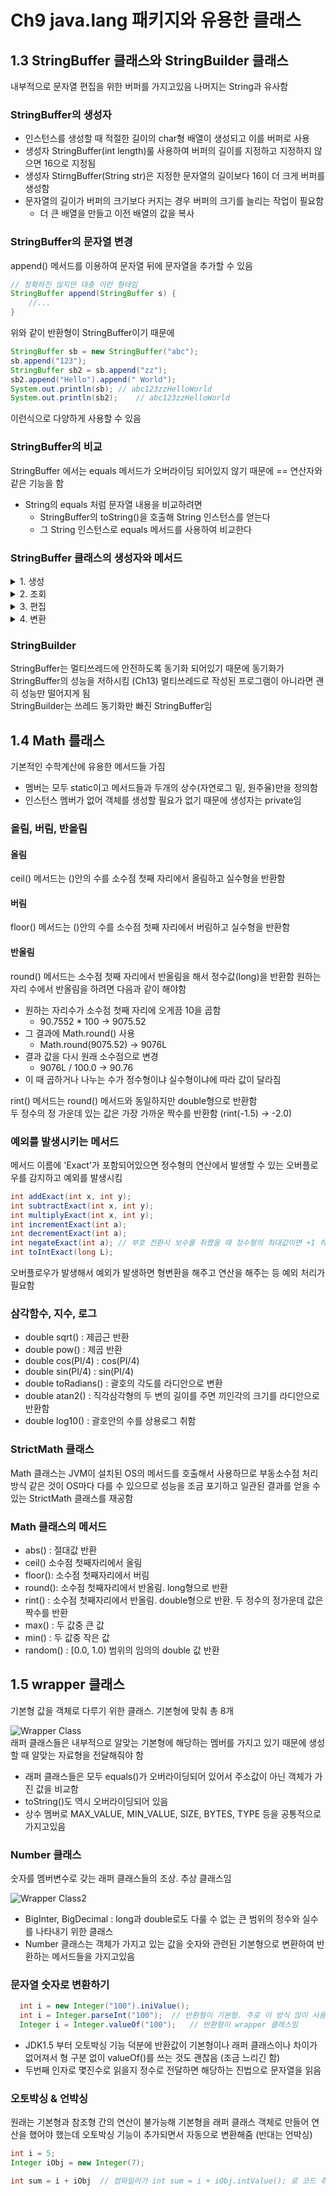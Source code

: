 # Ch9 java.lang 패키지와 유용한 클래스

## 1.3 StringBuffer 클래스와 StringBuilder 클래스
내부적으로 문자열 편집을 위한 버퍼를 가지고있음 나머지는 String과 유사함

### StringBuffer의 생성자
- 인스턴스를 생성할 때 적절한 길이의 char형 배열이 생성되고 이를 버퍼로 사용
- 생성자 StringBuffer(int length)룰 사용하여 버퍼의 길이를 지정하고 지정하지 않으면 16으로 지정됨
- 생성자 StirngBuffer(String str)은 지정한 문자열의 길이보다 16이 더 크게 버퍼를 생성함
- 문자열의 길이가 버퍼의 크기보다 커지는 경우 버퍼의 크기를 늘리는 작업이 필요함
  - 더 큰 배열을 만들고 이전 배열의 값을 복사

### StringBuffer의 문자열 변경
append() 메서드를 이용하여 문자열 뒤에 문자열을 추가할 수 있음
```java
// 정확하진 않지만 대충 이런 형태임
StringBuffer append(StringBuffer s) {
    //...
}
```
위와 같이 반환형이 StringBuffer이기 때문에
```java
StringBuffer sb = new StringBuffer("abc");
sb.append("123");
StringBuffer sb2 = sb.append("zz");
sb2.append("Hello").append(" World");
System.out.println(sb); // abc123zzHelloWorld
System.out.println(sb2);    // abc123zzHelloWorld
```
이런식으로 다양하게 사용할 수 있음

### StringBuffer의 비교
StringBuffer 에서는 equals 메서드가 오버라이딩 되어있지 않기 때문에 == 연산자와 같은 기능을 함
- String의 equals 처럼 문자열 내용을 비교하려면
  - StringBuffer의 toString()을 호출해 String 인스턴스를 얻는다
  - 그 String 인스턴스로 equals 메서드를 사용하여 비교한다

### StringBuffer 클래스의 생성자와 메서드

<details>
<summary>1. 생성</summary>
<div>

|메서드/설명|예제|결과|
|------|---|---|
|StringBuffer() <br> 16문자를 담을 수 있는 버퍼를 가진 StringBuffer 인스턴스 생성|StringBuffer sb = new StringBuffer();|sb = ""|
|StringBuffer(int length) <br> 지정된 개수의 문자를 담을 수 있는 버퍼를 가진 StringBuffer 인스턴스 생성|StringBuffer sb = new StringBuffer(10);|sb = ""|
|StringBuffer(String str) <br> 지정된 문자열 값(str)을 가진 StringBuffer 인스턴스 생성|StringBuffer sb = new StringBuffer("Hi);|sb = "Hi"|

</div>
</details>

<details>
<summary>2. 조회</summary>
<div>

|메서드/설명|예제|결과|
|------|---|---|
|int capacity() <br> StringBuffer인스턴스의 버퍼크기를 반환|StringBuffer sb = new StringBuffer(100); <br> sb.append("abcd"); <br> int bufferSize = sb.capacity();|bufferSize = 100|
|int length() <br> StringBuffer인스턴스의 문자열 길이를 반환|StringBuffer sb = new StringBuffer(100); <br> sb.append("abcd"); <br> int stringSize = sb.length();|stringSize = 4|
|char charAt(int index) <br> 지정된 위치(index)에 있는 문자를 반환|StringBuffer sb = new StringBuffer("abc"); <br> char c = sb.charAt(2);|c = 'c'|

</div>
</details>

<details>
<summary>3. 편집</summary>
<div>

|메서드/설명|예제|결과|
|------|---|---|
|StringBuffer append(boolean b) <br> StringBuffer append(char c) <br> StringBuffer append(char[] str) <br> StringBuffer append(double d) <br> StringBuffer append(float f) <br> StringBuffer append(int i) <br> StringBuffer append(long l) <br> StringBuffer append(Object obj) <br> StringBuffer append(String str) <br> 매개변수로 입력된 값을 문자열로 변환하여 StringBuffer 인스턴스의 문자열 뒤에 덧붙임|StringBuffer sb = new StringBuffer("abc"); <br> StringBuffer sb2 = sb.append(true); <br> sb.append('d').append(10.0f); <br> StringBuffer sb3 = sb.append("ABC").append(123);|sb = "abctrue10.0ABC123" <br> sb2 = "abctrue10.0ABC123" <br> sb3 = "abctrue10.0ABC123"|
|StringBuffer insert(int pos, boolean b) <br> StringBuffer insert(int pos, char c) <br> StringBuffer insert(int pos, char[] str) <br> StringBuffer insert(int pos, double d) <br> StringBuffer insert(int pos, float f) <br> StringBuffer insert(int pos, int i) <br> StringBuffer insert(int pos, long l) <br>StringBuffer insert(int pos, Object obj) <br> StringBuffer insert(int pos, String str) <br> 매개변수로 입력된 값을 문자열로 변환하여 지정된 위치(pos)에 추가 (0부터 시작)|StringBuffer sb = new StringBuffer("0123456"); <br> sb.insert(4, '.');|sb = "0123.456"|
|StringBuffer delete(int start, int end) <br> 시작위치(start)부터 끝 위치(end)사이에 있는 문자 제거 [start,end)|StringBuffer sb = new StringBuffer("0123456"); <br> StringBuffer sb2 = sb.delete(3,6);|sb = "0126" <br> sb2 = "0126"|
|StringBuffer deleteCharAt(int index) <br> 지정된 위치(index)에 있는 문자 제거|StringBuffer sb = new StringBuffer("0123456"); <br> StringBuffer sb2 = sb.deleteCharAt(3);|sb = "012456" <br> sb2 = "012456"|
|StringBuffer replace(int start, int end, String str) <br> 시작위치(start)부터 끝 위치(end)사이에 있는 문자들을 주어진 문자열로 대치 [start,end)|StringBuffer sb = new StringBuffer("0123456"); <br> sb = sb.replace(3,6,"AB");|sb = "012AB6"|
|StringBuffer reverse() <br> 문자열의 순서를 거꾸로 나열함|StringBuffer sb = new StringBuffer("0123456"); <br> sb = sb.reverse();|sb = "6543210"|
|StringBuffer setCharAt(int index, char ch) <br> 지정된 위치(index)에 있는 문자를 주어진 문자로 대치|StringBuffer sb = new StringBuffer("0123456"); <br> sb = sb.setCharAt(5, 'o');|sb = "01234o6"|
|StringBuffer setLength(int newLength) <br> 문자열의 길이를 지정된 길이로 변경. 나머지 공간은 널문자('\n0000')로 채움|StringBuffer sb = new StringBuffer("0123456"); <br> sb.setLength(5); <br> StringBuffer sb2 = new StringBuffer("0123456"); <br> sb2.setLength(10); <br> String str = sb2.toString().trim()|sb = "01234" <br> sb2 = "012456     " <br> str = "0123456"|

</div>
</details>

<details>
<summary>4. 변환</summary>
<div>

|메서드/설명|예제|결과|
|------|---|---|
|String toString() <br> StringBuffer인스턴스의 문자열을 String으로 반환|StringBuffer sb = new StringBuffer("0123456"); <br> String str = sb.toString();|str = "0123456"|
|String substring(int start) <br> tring substring(int start, int end) <br> 지정된 범위 내의 문자열을 String으로 뽑아서 반환 [start, end)|StringBuffer sb = new StringBuffer("0123456"); <br> String str = sb.substring(3); <br> String str2 = sb.substring(3, 5)|str = "3456" <br> str2 = "34"|

</div>
</details>

### StringBuilder
StringBuffer는 멀티쓰레드에 안전하도록 동기화 되어있기 때문에 동기화가 StringBuffer의 성능을 저하시킴 (Ch13)
멀티쓰레드로 작성된 프로그램이 아니라면 괜히 성능만 떨어지게 됨  
StringBuilder는 쓰레드 동기화만 빠진 StringBuffer임

## 1.4 Math 를래스
기본적인 수학계산에 유용한 메서드들 가짐
- 멤버는 모두 static이고 메서드들과 두개의 상수(자연로그 밑, 원주율)만을 정의함
- 인스턴스 멤버가 없어 객체를 생성할 필요가 없기 때문에 생성자는 private임

### 올림, 버림, 반올림  

#### 올림
ceil() 메서드는 ()안의 수를 소수점 첫째 자리에서 올림하고 실수형을 반환함

#### 버림
floor() 메서드는 ()안의 수를 소수점 첫째 자리에서 버림하고 실수형을 반환함

#### 반올림

round() 메서드는 소수점 첫째 자리에서 반올림을 해서 정수값(long)을 반환함  원하는 자리 수에서 반올림을 하려면 다음과 같이 해야함
- 원하는 자리수가 소수점 첫째 자리에 오게끔 10을 곱함
  - 90.7552 * 100 -> 9075.52
- 그 결과에 Math.round() 사용
  - Math.round(9075.52) -> 9076L
- 결과 값을 다시 원래 소수점으로 변경
  - 9076L / 100.0 -> 90.76
- 이 때 곱하거나 나누는 수가 정수형이냐 실수형이냐에 따라 값이 달라짐

rint() 메서드는 round() 메서드와 동일하지만 double형으로 반환함  
두 정수의 정 가운데 있는 값은 가장 가까운 짝수를 반환함 (rint(-1.5) -> -2.0)

### 예외를 발생시키는 메서드
메서드 이름에 'Exact'가 포함되어있으면 정수형의 연산에서 발생할 수 있는 오버플로우를 감지하고 예외를 발생시킴
```java
int addExact(int x, int y);
int subtractExact(int x, int y);
int multiplyExact(int x, int y);
int incrementExact(int a);
int decrementExact(int a);
int negateExact(int a); // 부호 전환시 보수를 취했을 때 정수형의 최대값이면 +1 하면 오버플로우 발생함
int toIntExact(long L);
```
오버플로우가 발생해서 예외가 발생하면 형변환을 해주고 연산을 해주는 등 예외 처리가 필요함

### 삼각함수, 지수, 로그
- double sqrt() : 제곱근 반환
- double pow() : 제곱 반환
- double cos(PI/4) : cos(PI/4)
- double sin(PI/4) : sin(PI/4)
- double toRadians() : 괄호의 각도를 라디안으로 변환
- double atan2() : 직각삼각형의 두 변의 길이를 주면 끼인각의 크기를 라디안으로 반환함
- double log10() : 괄호안의 수를 상용로그 취함

### StrictMath 클래스
Math 클래스는 JVM이 설치된 OS의 메서드를 호출해서 사용하므로 부동소수점 처리 방식 같은 것이 OS마다 다를 수 있으므로 성능을 조금 포기하고 일관된 결과를 얻을 수 있는 StrictMath 클래스를 재공함

### Math 클래스의 메서드
- abs() : 절대값 반환
- ceil() 소수점 첫째자리에서 올림
- floor(): 소수점 첫째자리에서 버림
- round(): 소수점 첫째자리에서 반올림. long형으로 반환
- rint() : 소수점 첫째자리에서 반올림. double형으로 반환. 두 정수의 정가운데 값은 짝수를 반환
- max() : 두 값중 큰 값
- min() : 두 값중 작은 값
- random() : [0.0, 1.0) 범위의 임의의 double 값 반환
  
## 1.5 wrapper 클래스
기본형 값을 객체로 다루기 위한 클래스. 기본형에 맞춰 총 8개

![Wrapper Class](<Wrapper Class.png>)  
래퍼 클래스들은 내부적으로 알맞는 기본형에 해당하는 멤버를 가지고 있기 때문에 생성할 때 알맞는 자료형을 전달해줘야 함
- 래퍼 클래스들은 모두 equals()가 오버라이딩되어 있어서 주소값이 아닌 객체가 가진 값을 비교함
- toString()도 역시 오버라이딩되어 있음
- 상수 멤버로 MAX_VALUE, MIN_VALUE, SIZE, BYTES, TYPE 등을 공통적으로 가지고있음

### Number 클래스
숫자를 멤버변수로 갖는 래퍼 클래스들의 조상. 추상 클래스임

![Wrapper Class2](<Wrapper Class2.png>)
- BigInter, BigDecimal : long과 double로도 다룰 수 없는 큰 범위의 정수와 실수를 나타내기 위한 클래스
- Number 클래스는 객체가 가지고 있는 값을 숫자와 관련된 기본형으로 변환하여 반환하는 메서드들을 가지고있음

### 문자열 숫자로 변환하기
```java
  int i = new Integer("100").iniValue();
  int i = Integer.parseInt("100");  // 반환형이 기본형. 주로 이 방식 많이 사용
  Integer i = Integer.valueOf("100");   // 반환형이 wrapper 클래스임
```
- JDK1.5 부터 오토박싱 기능 덕분에 반환값이 기본형이나 래퍼 클래스이나 차이가 없어져서 형 구분 없이 valueOf()를 쓰는 것도 괜찮음 (조금 느리긴 함)
- 두번째 인자로 몇진수로 읽을지 정수로 전달하면 해당하는 진법으로 문자열을 읽음

### 오토박싱 & 언박싱
원래는 기본형과 참조형 간의 연산이 불가능해 기본형을 래퍼 클래스 객체로 만들어 연산을 했어야 했는데 오토박싱 기능이 추가되면서 자동으로 변환해줌 (반대는 언박싱)
```java
int i = 5;
Integer iObj = new Integer(7);

int sum = i + iObj  // 컴파일러가 int sum = i + iObj.intValue(); 로 코드 추가
```
